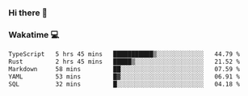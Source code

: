 ### Hi there 👋

<!--
**kikyou14/kikyou14** is a ✨ _special_ ✨ repository because its `README.md` (this file) appears on your GitHub profile.

Here are some ideas to get you started:

- 🔭 I’m currently working on ...
- 🌱 I’m currently learning ...
- 👯 I’m looking to collaborate on ...
- 🤔 I’m looking for help with ...
- 💬 Ask me about ...
- 📫 How to reach me: ...
- 😄 Pronouns: ...
- ⚡ Fun fact: ...
-->

### Wakatime 💻

<!--START_SECTION:waka-->

```txt
TypeScript   5 hrs 45 mins   ███████████▒░░░░░░░░░░░░░   44.79 %
Rust         2 hrs 45 mins   █████▒░░░░░░░░░░░░░░░░░░░   21.52 %
Markdown     58 mins         ██░░░░░░░░░░░░░░░░░░░░░░░   07.59 %
YAML         53 mins         █▓░░░░░░░░░░░░░░░░░░░░░░░   06.91 %
SQL          32 mins         █░░░░░░░░░░░░░░░░░░░░░░░░   04.18 %
```

<!--END_SECTION:waka-->